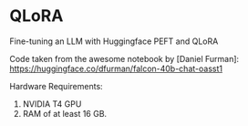 # QLoRA
Fine-tuning an LLM with Huggingface PEFT and QLoRA


Code taken from the awesome notebook by [Daniel Furman]: https://huggingface.co/dfurman/falcon-40b-chat-oasst1

Hardware Requirements:
1. NVIDIA T4 GPU
2. RAM of at least 16 GB.
